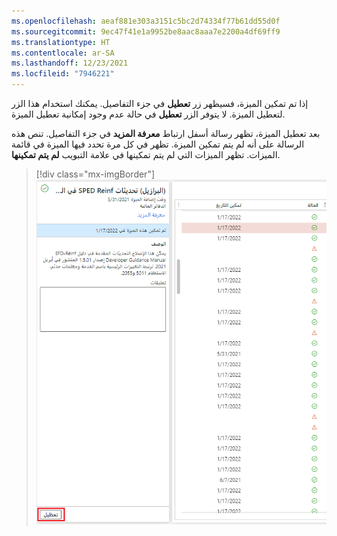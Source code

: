 ```yaml
---
ms.openlocfilehash: aeaf881e303a3151c5bc2d74334f77b61dd55d0f
ms.sourcegitcommit: 9ec47f41e1a9952be8aac8aaa7e2200a4df69ff9
ms.translationtype: HT
ms.contentlocale: ar-SA
ms.lasthandoff: 12/23/2021
ms.locfileid: "7946221"
---
```

إذا تم تمكين الميزة، فسيظهر زر **تعطيل** في جزء التفاصيل. يمكنك استخدام هذا الزر لتعطيل الميزة. لا يتوفر الزر **تعطيل** في حالة عدم وجود إمكانية تعطيل الميزة. 

بعد تعطيل الميزة، تظهر رسالة أسفل ارتباط **معرفة المزيد** في جزء التفاصيل. تنص هذه الرسالة على أنه لم يتم تمكين الميزة. تظهر في كل مرة تحدد فيها الميزة في قائمة الميزات. تظهر الميزات التي لم يتم تمكينها في علامة التبويب **لم يتم تمكينها**.

> [!div class="mx-imgBorder"]
> [![لقطة شاشة لعلامات تبويب الميزات في مساحة عمل إدارة الميزات.](../media/feature-disable-ss.png)](../media/feature-disable-ss.png#lightbox)
